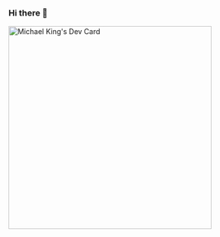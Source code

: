 ### Hi there 👋

<!--
**Michael-King9812/Michael-King9812** is a ✨ _special_ ✨ repository because its `README.md` (this file) appears on your GitHub profile.

Here are some ideas to get you started:

- 🔭 I’m currently working on ...
- 🌱 I’m currently learning ...
- 👯 I’m looking to collaborate on ...
- 🤔 I’m looking for help with ...
- 💬 Ask me about ...
- 📫 How to reach me: ...
- 😄 Pronouns: ...
- ⚡ Fun fact: ...
-->

<a href="https://app.daily.dev/Michaelking"><img src="https://api.daily.dev/devcards/35df13bcb96a4bc792f5d4a92cd8b99c.png?r=7my" width="400" alt="Michael King's Dev Card"/></a>
